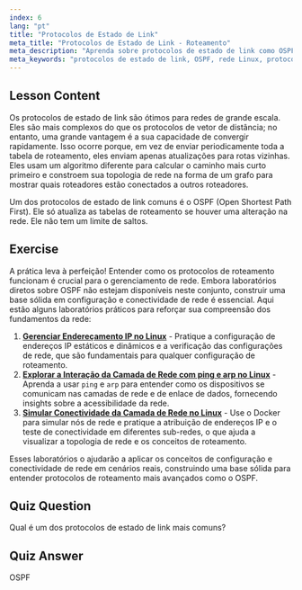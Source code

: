 ```yaml
---
index: 6
lang: "pt"
title: "Protocolos de Estado de Link"
meta_title: "Protocolos de Estado de Link - Roteamento"
meta_description: "Aprenda sobre protocolos de estado de link como OSPF para grandes redes. Entenda sua rápida convergência e como eles atualizam as tabelas de roteamento. Comece sua jornada de rede Linux!"
meta_keywords: "protocolos de estado de link, OSPF, rede Linux, protocolos de roteamento, topologia de rede, iniciante"
---
```


## Lesson Content

Os protocolos de estado de link são ótimos para redes de grande escala. Eles são mais complexos do que os protocolos de vetor de distância; no entanto, uma grande vantagem é a sua capacidade de convergir rapidamente. Isso ocorre porque, em vez de enviar periodicamente toda a tabela de roteamento, eles enviam apenas atualizações para rotas vizinhas. Eles usam um algoritmo diferente para calcular o caminho mais curto primeiro e constroem sua topologia de rede na forma de um grafo para mostrar quais roteadores estão conectados a outros roteadores.

Um dos protocolos de estado de link comuns é o OSPF (Open Shortest Path First). Ele só atualiza as tabelas de roteamento se houver uma alteração na rede. Ele não tem um limite de saltos.

## Exercise

A prática leva à perfeição! Entender como os protocolos de roteamento funcionam é crucial para o gerenciamento de rede. Embora laboratórios diretos sobre OSPF não estejam disponíveis neste conjunto, construir uma base sólida em configuração e conectividade de rede é essencial. Aqui estão alguns laboratórios práticos para reforçar sua compreensão dos fundamentos da rede:

1. **[Gerenciar Endereçamento IP no Linux](https://labex.io/pt/labs/linux-manage-ip-addressing-in-linux-592736)** - Pratique a configuração de endereços IP estáticos e dinâmicos e a verificação das configurações de rede, que são fundamentais para qualquer configuração de roteamento.
2. **[Explorar a Interação da Camada de Rede com ping e arp no Linux](https://labex.io/pt/labs/linux-explore-network-layer-interaction-with-ping-and-arp-in-linux-592746)** - Aprenda a usar `ping` e `arp` para entender como os dispositivos se comunicam nas camadas de rede e de enlace de dados, fornecendo insights sobre a acessibilidade da rede.
3. **[Simular Conectividade da Camada de Rede no Linux](https://labex.io/pt/labs/linux-simulate-network-layer-connectivity-in-linux-592752)** - Use o Docker para simular nós de rede e pratique a atribuição de endereços IP e o teste de conectividade em diferentes sub-redes, o que ajuda a visualizar a topologia de rede e os conceitos de roteamento.

Esses laboratórios o ajudarão a aplicar os conceitos de configuração e conectividade de rede em cenários reais, construindo uma base sólida para entender protocolos de roteamento mais avançados como o OSPF.

## Quiz Question

Qual é um dos protocolos de estado de link mais comuns?

## Quiz Answer

OSPF
